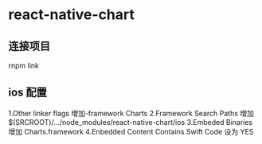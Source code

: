 # react-native-chart

## 连接项目
rnpm link

## ios 配置
1.Other linker flags 增加-framework Charts
2.Framework Search Paths 增加 $(SRCROOT)/.../node_modules/react-native-chart/ios
3.Embeded Binaries 增加 Charts.framework
4.Enbedded Content Contains Swift Code 设为 YES
